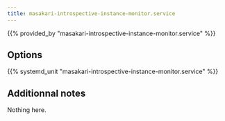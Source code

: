 ```yaml
---
title: masakari-introspective-instance-monitor.service
---
```


{{% provided_by "masakari-introspective-instance-monitor.service" %}}

## Options

{{% systemd_unit "masakari-introspective-instance-monitor.service" %}}

## Additionnal notes

Nothing here.